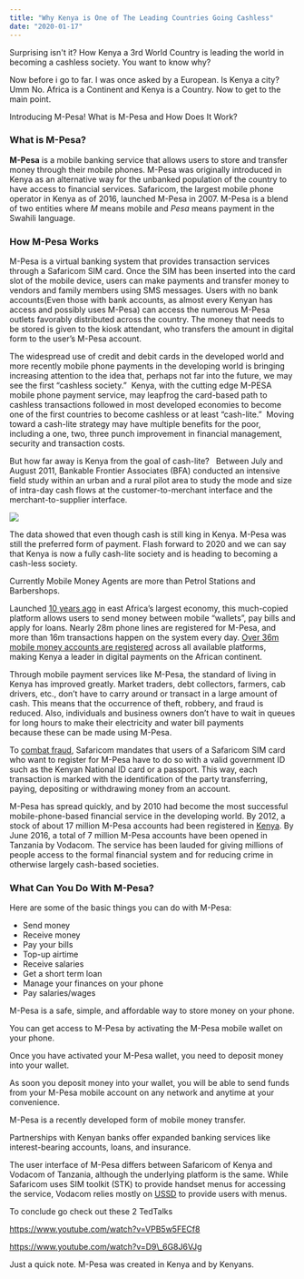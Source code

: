 ```yaml
---
title: "Why Kenya is One of The Leading Countries Going Cashless"
date: "2020-01-17"
---
```


Surprising isn't it? How Kenya a 3rd World Country is leading the world in becoming a cashless society. You want to know why?

Now before i go to far. I was once asked by a European. Is Kenya a city? Umm No. Africa is a Continent and Kenya is a Country. Now to get to the main point.

Introducing M-Pesa! What is M-Pesa and How Does It Work?

### What is M-Pesa?

**M-Pesa** is a mobile banking service that allows users to store and transfer money through their mobile phones. M-Pesa was originally introduced in Kenya as an alternative way for the unbanked population of the country to have access to financial services. Safaricom, the largest mobile phone operator in Kenya as of 2016, launched M-Pesa in 2007. M-Pesa is a blend of two entities where _M_ means mobile and _Pesa_ means payment in the Swahili language.

### How M-Pesa Works

M-Pesa is a virtual banking system that provides transaction services through a Safaricom SIM card. Once the SIM has been inserted into the card slot of the mobile device, users can make payments and transfer money to vendors and family members using SMS messages. Users with no bank accounts(Even those with bank accounts, as almost every Kenyan has access and possibly uses M-Pesa) can access the numerous M-Pesa outlets favorably distributed across the country. The money that needs to be stored is given to the kiosk attendant, who transfers the amount in digital form to the user’s M-Pesa account.

The widespread use of credit and debit cards in the developed world and more recently mobile phone payments in the developing world is bringing increasing attention to the idea that, perhaps not far into the future, we may see the first “cashless society.”  Kenya, with the cutting edge M-PESA mobile phone payment service, may leapfrog the card-based path to cashless transactions followed in most developed economies to become one of the first countries to become cashless or at least “cash-lite.”  Moving toward a cash-lite strategy may have multiple benefits for the poor, including a one, two, three punch improvement in financial management, security and transaction costs.

But how far away is Kenya from the goal of cash-lite?   Between July and August 2011, Bankable Frontier Associates (BFA) conducted an intensive field study within an urban and a rural pilot area to study the mode and size of intra-day cash flows at the customer-to-merchant interface and the merchant-to-supplier interface. 

![](https://www.cgap.org/sites/default/files/styles/featured_card/public/blogs/images/Cash-Lite.jpg?itok=_aKdjgC3)

The data showed that even though cash is still king in Kenya. M-Pesa was still the preferred form of payment. Flash forward to 2020 and we can say that Kenya is now a fully cash-lite society and is heading to becoming a cash-less society.

Currently Mobile Money Agents are more than Petrol Stations and Barbershops.

Launched [10 years ago](https://www.safaricom.co.ke/mpesa_timeline/) in east Africa’s largest economy, this much-copied platform allows users to send money between mobile “wallets”, pay bills and apply for loans. Nearly 28m phone lines are registered for M-Pesa, and more than 16m transactions happen on the system every day. [Over 36m mobile money accounts are registered](https://www.centralbank.go.ke/national-payments-system/mobile-payments/) across all available platforms, making Kenya a leader in digital payments on the African continent.

Through mobile payment services like M-Pesa, the standard of living in Kenya has improved greatly. Market traders, debt collectors, farmers, cab drivers, etc., don’t have to carry around or transact in a large amount of cash. This means that the occurrence of theft, robbery, and fraud is reduced. Also, individuals and business owners don’t have to wait in queues for long hours to make their electricity and water bill payments because these can be made using M-Pesa.

To [combat fraud](https://www.investopedia.com/articles/pf/05/051805.asp), Safaricom mandates that users of a Safaricom SIM card who want to register for M-Pesa have to do so with a valid government ID such as the Kenyan National ID card or a passport. This way, each transaction is marked with the identification of the party transferring, paying, depositing or withdrawing money from an account.

M-Pesa has spread quickly, and by 2010 had become the most successful mobile-phone-based financial service in the developing world. By 2012, a stock of about 17 million M-Pesa accounts had been registered in [Kenya](https://en.wikipedia.org/wiki/Kenya). By June 2016, a total of 7 million M-Pesa accounts have been opened in Tanzania by Vodacom. The service has been lauded for giving millions of people access to the formal financial system and for reducing crime in otherwise largely cash-based societies.

### What Can You Do With M-Pesa?

Here are some of the basic things you can do with M-Pesa:

- Send money
- Receive money
- Pay your bills
- Top-up airtime
- Receive salaries
- Get a short term loan
- Manage your finances on your phone
- Pay salaries/wages

M-Pesa is a safe, simple, and affordable way to store money on your phone.

You can get access to M-Pesa by activating the M-Pesa mobile wallet on your phone.

Once you have activated your M-Pesa wallet, you need to deposit money into your wallet.

As soon you deposit money into your wallet, you will be able to send funds from your M-Pesa mobile account on any network and anytime at your convenience.

M-Pesa is a recently developed form of mobile money transfer.

Partnerships with Kenyan banks offer expanded banking services like interest-bearing accounts, loans, and insurance.

The user interface of M-Pesa differs between Safaricom of Kenya and Vodacom of Tanzania, although the underlying platform is the same. While Safaricom uses SIM toolkit (STK) to provide handset menus for accessing the service, Vodacom relies mostly on [USSD](https://en.wikipedia.org/wiki/Unstructured_Supplementary_Service_Data) to provide users with menus.

To conclude go check out these 2 TedTalks

https://www.youtube.com/watch?v=VPB5w5FECf8

https://www.youtube.com/watch?v=D9\_6G8J6VJg

Just a quick note. M-Pesa was created in Kenya and by Kenyans.
